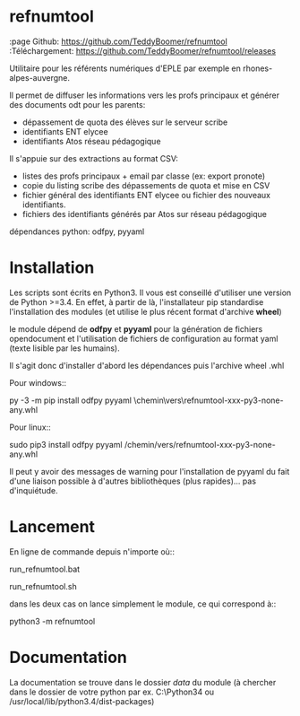 refnumtool
==========
:page Github: https://github.com/TeddyBoomer/refnumtool
:Téléchargement: https://github.com/TeddyBoomer/refnumtool/releases


Utilitaire pour les référents numériques d'EPLE par exemple en
rhones-alpes-auvergne.

Il permet de diffuser les informations vers les profs principaux et générer des
documents odt pour les parents:

 - dépassement de quota des élèves sur le serveur scribe
 - identifiants ENT elycee
 - identifiants Atos réseau pédagogique
 
Il s'appuie sur des extractions au format CSV:
 - listes des profs principaux + email par classe (ex: export pronote)
 - copie du listing scribe des dépassements de quota et mise en CSV
 - fichier général des identifiants ENT elycee ou fichier des nouveaux
   identifiants.
 - fichiers des identifiants générés par Atos sur réseau pédagogique
 
dépendances python:
odfpy, pyyaml

Installation
============

Les scripts sont écrits en Python3. Il vous est conseillé d'utiliser une
version de Python >=3.4. En effet, à partir de là, l'installateur pip
standardise l'installation des modules (et utilise le plus récent format
d'archive **wheel**)

le module dépend de **odfpy** et **pyyaml** pour la génération de fichiers
opendocument et l'utilisation de fichiers de configuration au format yaml
(texte lisible par les humains).

Il s'agit donc d'installer d'abord les dépendances puis l'archive wheel .whl

Pour windows::

  py -3 -m pip install odfpy pyyaml \chemin\vers\refnumtool-xxx-py3-none-any.whl

Pour linux::

  sudo pip3 install odfpy pyyaml /chemin/vers/refnumtool-xxx-py3-none-any.whl

Il peut y avoir des messages de warning pour l'installation de pyyaml du fait
d'une liaison possible à d'autres bibliothèques (plus rapides)… pas
d'inquiétude.

Lancement
=========

En ligne de commande depuis n'importe où::

  run_refnumtool.bat

  run_refnumtool.sh

dans les deux cas on lance simplement le module, ce qui correspond à::

  python3 -m refnumtool

Documentation
=============

La documentation se trouve dans le dossier *data* du module (à
chercher dans le dossier de votre python par ex. C:\Python34 ou
/usr/local/lib/python3.4/dist-packages)